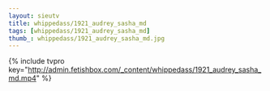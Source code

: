```yaml
--- 
layout: sieutv
title: whippedass/1921_audrey_sasha_md
tags: [whippedass/1921_audrey_sasha_md]
thumb_: whippedass/1921_audrey_sasha_md.jpg
---
```

{% include tvpro key="http://admin.fetishbox.com/_content/whippedass/1921_audrey_sasha_md.mp4" %} 
